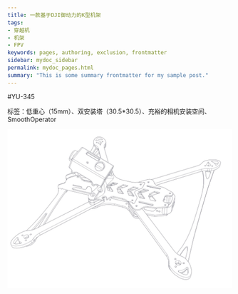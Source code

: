 ```yaml
---
title: 一款基于DJI御动力的K型机架
tags:
- 穿越机
- 机架
- FPV
keywords: pages, authoring, exclusion, frontmatter
sidebar: mydoc_sidebar
permalink: mydoc_pages.html
summary: "This is some summary frontmatter for my sample post."
---
```

#YU-345

标签：低重心（15mm）、双安装塔（30.5*30.5）、充裕的相机安装空间、SmoothOperator

![Screenshot](https://github.com/cesforchina/YU-345/blob/master/yu.jpg)
